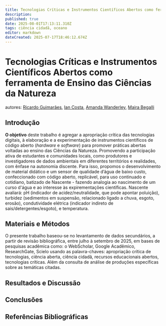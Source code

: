 ```yaml
---
title: Tecnologias Críticas e Instrumentos Científicos Abertos como ferramenta de Ensino das Ciências da Natureza
description: 
published: true
date: 2025-08-01T17:13:11.310Z
tags: ciência cidadã, oceano
editor: markdown
dateCreated: 2025-07-17T18:46:12.674Z
---
```


# Tecnologias Críticas e Instrumentos Científicos Abertos como ferramenta de Ensino das Ciências da Natureza
autores: [Ricardo Guimarães](https://lattes.cnpq.br/3849375002807332), [Ian Costa](https://lattes.cnpq.br/9701753965733142), [Amanda Wanderley](https://lattes.cnpq.br/9245385244782443), [Maira Begalli](https://lattes.cnpq.br/4559907236737788)

## Introdução

**O objetivo** deste trabalho é agregar a apropriação crítica das tecnologias digitais, à elaboração e a experimentação de instrumentos científicos de código aberto (*hardware* e *software*) para promover práticas abertas voltadas ao ensino das Ciências da Natureza. Promovendo a participação ativa de estudantes e comunidades locais, como produtores e investigadores de dados ambientais em diferentes territórios e realidades, com ênfase na autonomia discente. Para isso, propomos o desenvolvimento de material didático e um sensor de qualidade d’água de baixo custo, confeccionado com código aberto, replicável, para uso continuado e cotidiano, batizado de Nascente - fazendo analogia ao nascimento de um curso d'água e ao interesse às expirementações científicas. Nascente avaliará: pH (indicador de acidez/neutralidade, que pode apontar poluição), turbidez (sedimentos em suspensão, relacionado ligado a chuva, esgoto, erosão), condutividade elétrica (indicador indireto de sais/detergentes/esgoto), e temperatura.

## Materiais e Métodos

O presente trabalho baseou-se no levantamento de dados secundários, a partir de revisão bibliográfica, entre julho à setembro de 2025, em bases de pesquisas acadêmica como: o WebScholar, Google Acadêmico, ResearchGate, Scielo usando as palavra-chaves: apropriação crítica de tecnologias, ciência aberta, ciência cidadã, recursos educacionais abertos, tecnologias críticas. Além da consulta de análise de produções específicas sobre as temáticas citadas.


## Resultados e Discussão


## Conclusões 


## Referências Bibliográficas